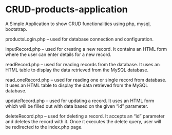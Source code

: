 # CRUD-products-application

A Simple Application to show CRUD functionalities using php, mysql, bootstrap.

productsLogin.php – used for database connection and configuration.

inputRecord.php – used for creating a new record. It contains an HTML form where the user can enter details for a new record.

readRecord.php – used for reading records from the database. It uses an HTML table to display the data retrieved from the MySQL database.

read_oneRecord.php – used for reading one or single record from database. It uses an HTML table to display the data retrieved from the MySQL database.

updateRecord.php – used for updating a record. It uses an HTML form which will be filled out with data based on the given “id” parameter.

deleteRecord.php – used for deleting a record. It accepts an “id” parameter and deletes the record with it. Once it executes the delete query, user will be redirected to the index.php page.
